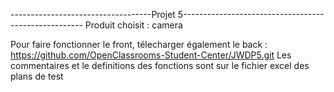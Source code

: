 -----------------------------------Projet 5-----------------------------------------------------
Produit choisit : camera 

Pour faire fonctionner le front, télecharger également le back : https://github.com/OpenClassrooms-Student-Center/JWDP5.git 
Les commentaires et le definitions des fonctions sont sur le fichier excel des plans de test 
